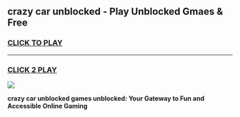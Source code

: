 
## crazy car unblocked - Play Unblocked Gmaes & Free
<h3>
<a href="https://news.freeplayer.one?title=crazy_car_unblocked&ref=23F">CLICK TO PLAY</a></h3>
<hr>

<h3>
<a href="https://news.freeplayer.one?title=crazy_car_unblocked&ref=23F">CLICK 2 PLAY</a>
  
</h3>

<a href="https://news.freeplayer.one?title=crazy_car_unblocked&ref=23F/"><img src="https://clearcache.store/games.png"></a>


**crazy car unblocked games unblocked: Your Gateway to Fun and Accessible Online Gaming**
